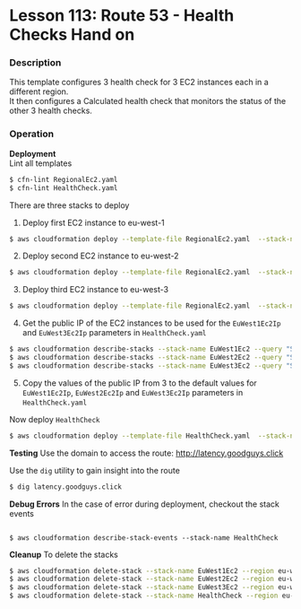 # Lesson 113: Route 53 - Health Checks Hand on

### Description

This template configures 3 health check for 3 EC2 instances each in a different region.  
It then configures a Calculated health check that monitors the status of the other 3 health checks.

### Operation

**Deployment**  
Lint all templates

```bash
$ cfn-lint RegionalEc2.yaml
$ cfn-lint HealthCheck.yaml
```

There are three stacks to deploy

1. Deploy first EC2 instance to eu-west-1

```bash
$ aws cloudformation deploy --template-file RegionalEc2.yaml  --stack-name EuWest1Ec2 --region eu-west-1
```

2. Deploy second EC2 instance to eu-west-2

```bash
$ aws cloudformation deploy --template-file RegionalEc2.yaml  --stack-name EuWest2Ec2 --region eu-west-2
```

3. Deploy third EC2 instance to eu-west-3

```bash
$ aws cloudformation deploy --template-file RegionalEc2.yaml  --stack-name EuWest3Ec2 --region eu-west-3
```

4. Get the public IP of the EC2 instances to be used for the `EuWest1Ec2Ip` and `EuWest3Ec2Ip` parameters in `HealthCheck.yaml`

```bash
$ aws cloudformation describe-stacks --stack-name EuWest1Ec2 --query "Stacks[0].Outputs" --region eu-west-1 --no-cli-pager
$ aws cloudformation describe-stacks --stack-name EuWest2Ec2 --query "Stacks[0].Outputs" --region eu-west-2 --no-cli-pager
$ aws cloudformation describe-stacks --stack-name EuWest3Ec2 --query "Stacks[0].Outputs" --region eu-west-3 --no-cli-pager
```

5. Copy the values of the public IP from 3 to the default values for `EuWest1Ec2Ip`, `EuWest2Ec2Ip` and `EuWest3Ec2Ip` parameters in `HealthCheck.yaml`

Now deploy `HealthCheck`

```bash
$ aws cloudformation deploy --template-file HealthCheck.yaml  --stack-name HealthCheck --region eu-west-2
```

**Testing**
Use the domain to access the route: http://latency.goodguys.click

Use the `dig` utility to gain insight into the route

```bash
$ dig latency.goodguys.click
```

**Debug Errors**
In the case of error during deployment, checkout the stack events

```

$ aws cloudformation describe-stack-events --stack-name HealthCheck

```

**Cleanup**
To delete the stacks

```bash
$ aws cloudformation delete-stack --stack-name EuWest1Ec2 --region eu-west-1
$ aws cloudformation delete-stack --stack-name EuWest2Ec2 --region eu-west-2
$ aws cloudformation delete-stack --stack-name EuWest3Ec2 --region eu-west-3
$ aws cloudformation delete-stack --stack-name HealthCheck --region eu-west-2
```
